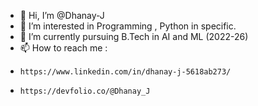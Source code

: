 - 👋 Hi, I’m @Dhanay-J
- 👀 I’m interested in Programming , Python in specific.
- 🌱 I’m currently pursuing B.Tech in AI and ML (2022-26)
- 📫 How to reach me :
-     https://www.linkedin.com/in/dhanay-j-5618ab273/
-     https://devfolio.co/@Dhanay_J
